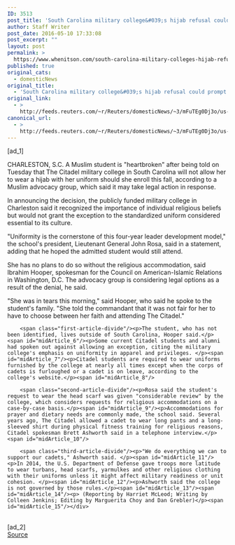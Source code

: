 ```yaml
---
ID: 3513
post_title: 'South Carolina military college&#039;s hijab refusal could prompt legal action'
author: Staff Writer
post_date: 2016-05-10 17:33:08
post_excerpt: ""
layout: post
permalink: >
  https://www.whenitson.com/south-carolina-military-colleges-hijab-refusal-could-prompt-legal-action/
published: true
original_cats:
  - domesticNews
original_title:
  - 'South Carolina military college&#039;s hijab refusal could prompt legal action'
original_link:
  - >
    http://feeds.reuters.com/~r/Reuters/domesticNews/~3/mFuTEg0Dj3o/us-south-carolina-citadel-idUSKCN0Y11WT
canonical_url:
  - >
    http://feeds.reuters.com/~r/Reuters/domesticNews/~3/mFuTEg0Dj3o/us-south-carolina-citadel-idUSKCN0Y11WT
---
```

 [ad_1]
<br><div id="articleText">
<span id="midArticle_start"/>

<span id="midArticle_0"/><span class="focusParagraph" readability="7"><p><span class="articleLocation">CHARLESTON, S.C.</span> A Muslim student is "heartbroken" after being told on Tuesday that The Citadel military college in South Carolina will not allow her to wear a hijab with her uniform should she enroll this fall, according to a Muslim advocacy group, which said it may take legal action in response.</p></span><span id="midArticle_1"/><p>In announcing the decision, the publicly funded military college in Charleston said it recognized the importance of individual religious beliefs but would not grant the exception to the standardized uniform considered essential to its culture.</p><span id="midArticle_2"/><p>"Uniformity is the cornerstone of this four-year leader development model," the school's president, Lieutenant General John Rosa, said in a statement, adding that he hoped the admitted student would still attend.</p><span id="midArticle_3"/><p>She has no plans to do so without the religious accommodation, said Ibrahim Hooper, spokesman for the Council on American-Islamic Relations in Washington, D.C. The advocacy group is considering legal options as a result of the denial, he said.</p><span id="midArticle_4"/><p>"She was in tears this morning," said Hooper, who said he spoke to the student's family. "She told the commandant that it was not fair for her to have to choose between her faith and attending The Citadel."</p><span id="midArticle_5"/>
        
        <span class="first-article-divide"/><p>The student, who has not been identified, lives outside of South Carolina, Hooper said.</p><span id="midArticle_6"/><p>Some current Citadel students and alumni had spoken out against allowing an exception, citing the military college's emphasis on uniformity in apparel and privileges. </p><span id="midArticle_7"/><p>Citadel students are required to wear uniforms furnished by the college at nearly all times except when the corps of cadets is furloughed or a cadet is on leave, according to the college's website.</p><span id="midArticle_8"/>
        
        <span class="second-article-divide"/><p>Rosa said the student's request to wear the head scarf was given "considerable review" by the college, which considers requests for religious accommodations on a case-by-case basis.</p><span id="midArticle_9"/><p>Accommodations for prayer and dietary needs are commonly made, the school said. Several years ago, The Citadel allowed a cadet to wear long pants and a long-sleeved shirt during physical fitness training for religious reasons, Citadel spokesman Brett Ashworth said in a telephone interview.</p><span id="midArticle_10"/>
        
        <span class="third-article-divide"/><p>"We do everything we can to support our cadets," Ashworth said. </p><span id="midArticle_11"/><p>In 2014, the U.S. Department of Defense gave troops more latitude to wear turbans, head scarfs, yarmulkes and other religious clothing with their uniforms unless it might affect military readiness or unit cohesion. </p><span id="midArticle_12"/><p>Ashworth said the college is not governed by those rules.</p><span id="midArticle_13"/><span id="midArticle_14"/><p> (Reporting by Harriet McLeod; Writing by Colleen Jenkins; Editing by Marguerita Choy and Dan Grebler)</p><span id="midArticle_15"/></div>
<br>[ad_2]
<br><a href="http://feeds.reuters.com/~r/Reuters/domesticNews/~3/mFuTEg0Dj3o/us-south-carolina-citadel-idUSKCN0Y11WT">Source </a>